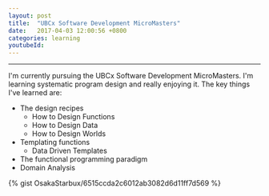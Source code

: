```yaml
---
layout: post
title:  "UBCx Software Development MicroMasters"
date:   2017-04-03 12:00:56 +0800
categories: learning
youtubeId:
---
```




***

I'm currently pursuing the UBCx Software Development MicroMasters. I'm learning systematic program design and really enjoying it. The key things I've learned are:


* The design recipes
  * How to Design Functions
  * How to Design Data
  * How to Design Worlds
* Templating functions
  * Data Driven Templates
* The functional programming paradigm
* Domain Analysis


 {% gist OsakaStarbux/6515ccda2c6012ab3082d6d11ff7d569 %}
